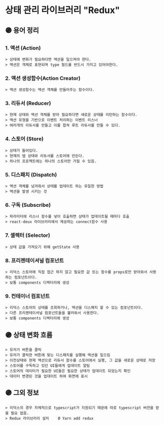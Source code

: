 # 상태 관리 라이브러리 "Redux"

## 🟣 용어 정리 

### 1. 액션  (Action)
	> 상태에 변화가 필요하다면 액션을 일으켜야 한다. 
	> 액션은 객체로 표현되며 type 필드를 반드시 가지고 있어야한다.
### 2. 액션 생성함수(Action Creator)
	> 액션 생성함수는 액션 객체를 만들어주는 함수이다.
### 3. 리듀서 (Reducer)
	> 현재 상태와 액션 객체를 받아 필요하다면 새로운 상태를 리턴하는 함수이다.
	> 액션 유형을 기반으로 이벤트 처리하는 이벤트 리스너 
	> 여러개의 리듀서를 만들고 이를 합쳐 루트 리듀서를 만들 수 있다.
### 4. 스토어 (Store)
	> 상태가 들어있다.
	> 현재의 앱 상태와 리듀서를 스토어에 만든다.
	> 하나의 프로젝트에는 하나의 스토어만 가질 수 있음.
### 5. 디스패치 (Dispatch)
	> 액션 객체를 넘겨줘서 상태를 업데이트 하는 유일한 방법
	> 액션을 발생 시키는 것  
### 6. 구독 (Subscribe)
	> 파라미터에 리스너 함수를 넣어 호출하면 상태가 업데이트될 때마다 호출 
	> react-deux 라이브러리에서 제공하는 connect함수 사용
### 7. 셀렉터 (Selector)
	> 상태 값을 가져오기 위해 getState 사용
### 8. 프리젠테이셔널 컴포넌트
	> 리덕스 스토어에 직접 접근 하지 않고 필요한 값 또는 함수를 props로만 받아와서 사용 하는 컴포넌트이다. 
	> 보통 components 디렉터리에 생성
### 9. 컨테이너 컴포넌트
	> 리덕스 스토어의 상태를 조회하거나, 액션을 디스패치 할 수 있는 컴포넌트이다.
	> 다른 프리젠테이셔널 컴포넌트들을 불러와서 사용한다.
	> 보통 components 디렉터리에 생성

## 🟣 상태 변화 흐름
	> 유저가 버튼을 클릭
	> 유저가 클릭한 버튼에 맞는 디스패치를 실행해 액션을 일으킴
	> 이전상태와 현재 액션으로 리듀서 함수를 스토어에서 실행, 그 값을 새로운 상태로 저장
	> 스토어를 구독하고 있던 UI들에게 업데이트 알림
	> 스토어의 데이터가 필요한 UI들은 필요한 상태가 업데이트 되었는지 확인
	> 데이터 변경된 것을 업데이트 하여 화면에 표시 

## 🟣  그외 정보
	> 리덕스의 경우 자체적으로 typescript가 지원되기 때문에 따로 typescript 버전을 받을 필요 없음.
  	> Redux 라이브러리 설치 	Ø Yarn add redux
	


		
